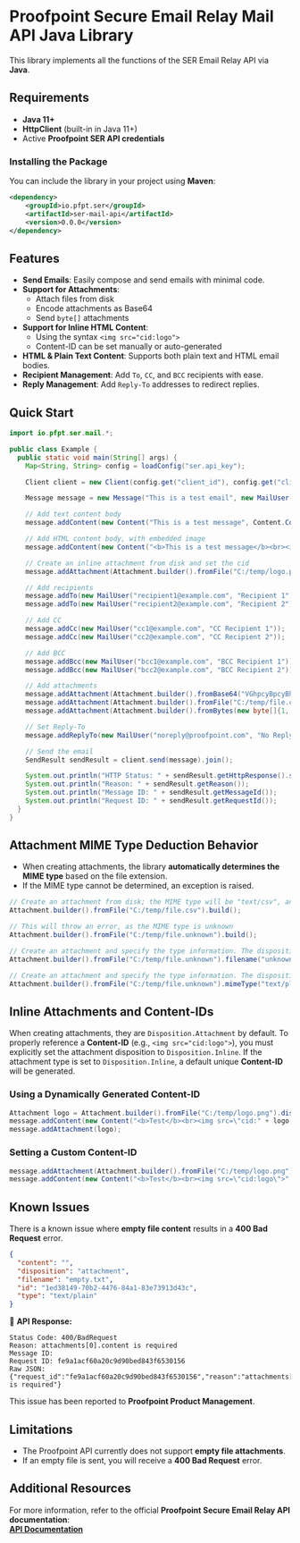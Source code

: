# Proofpoint Secure Email Relay Mail API Java Library

This library implements all the functions of the SER Email Relay API via **Java**.

## Requirements

- **Java 11+**
- **HttpClient** (built-in in Java 11+)
- Active **Proofpoint SER API credentials**

### Installing the Package

You can include the library in your project using **Maven**:

```xml
<dependency>
    <groupId>io.pfpt.ser</groupId>
    <artifactId>ser-mail-api</artifactId>
    <version>0.0.0</version>
</dependency>
```

## Features

- **Send Emails**: Easily compose and send emails with minimal code.
- **Support for Attachments**:
    - Attach files from disk
    - Encode attachments as Base64
    - Send `byte[]` attachments
- **Support for Inline HTML Content**:
    - Using the syntax `<img src="cid:logo">`
    - Content-ID can be set manually or auto-generated
- **HTML & Plain Text Content**: Supports both plain text and HTML email bodies.
- **Recipient Management**: Add `To`, `CC`, and `BCC` recipients with ease.
- **Reply Management**: Add `Reply-To` addresses to redirect replies.

## Quick Start

```java
import io.pfpt.ser.mail.*;

public class Example {
  public static void main(String[] args) {
    Map<String, String> config = loadConfig("ser.api_key");

    Client client = new Client(config.get("client_id"), config.get("client_secret"));

    Message message = new Message("This is a test email", new MailUser("sender@example.com", "Joe Sender"));

    // Add text content body
    message.addContent(new Content("This is a test message", Content.ContentType.TEXT));

    // Add HTML content body, with embedded image
    message.addContent(new Content("<b>This is a test message</b><br><img src=\"cid:logo\">", Content.ContentType.HTML));

    // Create an inline attachment from disk and set the cid
    message.addAttachment(Attachment.builder().fromFile("C:/temp/logo.png").dispositionInline("logo").build());

    // Add recipients
    message.addTo(new MailUser("recipient1@example.com", "Recipient 1"));
    message.addTo(new MailUser("recipient2@example.com", "Recipient 2"));

    // Add CC
    message.addCc(new MailUser("cc1@example.com", "CC Recipient 1"));
    message.addCc(new MailUser("cc2@example.com", "CC Recipient 2"));

    // Add BCC
    message.addBcc(new MailUser("bcc1@example.com", "BCC Recipient 1"));
    message.addBcc(new MailUser("bcc2@example.com", "BCC Recipient 2"));

    // Add attachments
    message.addAttachment(Attachment.builder().fromBase64("VGhpcyBpcyBhIHRlc3Qh", "test.txt").build());
    message.addAttachment(Attachment.builder().fromFile("C:/temp/file.csv").build());
    message.addAttachment(Attachment.builder().fromBytes(new byte[]{1, 2, 3}, "bytes.txt").build());

    // Set Reply-To
    message.addReplyTo(new MailUser("noreply@proofpoint.com", "No Reply"));

    // Send the email
    SendResult sendResult = client.send(message).join();

    System.out.println("HTTP Status: " + sendResult.getHttpResponse().statusCode());
    System.out.println("Reason: " + sendResult.getReason());
    System.out.println("Message ID: " + sendResult.getMessageId());
    System.out.println("Request ID: " + sendResult.getRequestId());
  }
}
```

## Attachment MIME Type Deduction Behavior

- When creating attachments, the library **automatically determines the MIME type** based on the file extension.
- If the MIME type cannot be determined, an exception is raised.

```java
// Create an attachment from disk; the MIME type will be "text/csv", and disposition will be "Disposition.Attachment"
Attachment.builder().fromFile("C:/temp/file.csv").build();

// This will throw an error, as the MIME type is unknown
Attachment.builder().fromFile("C:/temp/file.unknown").build();

// Create an attachment and specify the type information. The disposition will be "Disposition.Attachment", filename will be unknown.txt, and MIME type "text/plain"
Attachment.builder().fromFile("C:/temp/file.unknown").filename("unknown.txt").build();

// Create an attachment and specify the type information. The disposition will be "Disposition.Attachment", filename will be file.unknown, and MIME type "text/plain"
Attachment.builder().fromFile("C:/temp/file.unknown").mimeType("text/plain").build();
```

## Inline Attachments and Content-IDs

When creating attachments, they are `Disposition.Attachment` by default. To properly reference a **Content-ID** (e.g.,
`<img src="cid:logo">`), you must explicitly set the attachment disposition to `Disposition.Inline`.
If the attachment type is set to `Disposition.Inline`, a default unique **Content-ID** will be generated.

### Using a Dynamically Generated Content-ID
```java
Attachment logo = Attachment.builder().fromFile("C:/temp/logo.png").dispositionInline().build();
message.addContent(new Content("<b>Test</b><br><img src=\"cid:" + logo.getContentId() + "\">", Content.ContentType.HTML));
message.addAttachment(logo);
```

### Setting a Custom Content-ID
```java
message.addAttachment(Attachment.builder().fromFile("C:/temp/logo.png").dispositionInline("logo").build());
message.addContent(new Content("<b>Test</b><br><img src=\"cid:logo\">", Content.ContentType.HTML));
```

## Known Issues

There is a known issue where **empty file content** results in a **400 Bad Request** error.

```json
{
  "content": "",
  "disposition": "attachment",
  "filename": "empty.txt",
  "id": "1ed38149-70b2-4476-84a1-83e73913d43c",
  "type": "text/plain"
}
```

🔹 **API Response:**

```
Status Code: 400/BadRequest
Reason: attachments[0].content is required
Message ID:
Request ID: fe9a1acf60a20c9d90bed843f6530156
Raw JSON: {"request_id":"fe9a1acf60a20c9d90bed843f6530156","reason":"attachments[0].content is required"}
```

This issue has been reported to **Proofpoint Product Management**.

## Limitations
- The Proofpoint API currently does not support **empty file attachments**.
- If an empty file is sent, you will receive a **400 Bad Request** error.

## Additional Resources
For more information, refer to the official **Proofpoint Secure Email Relay API documentation**:  
[**API Documentation**](https://api-docs.ser.proofpoint.com/docs/email-submission)

